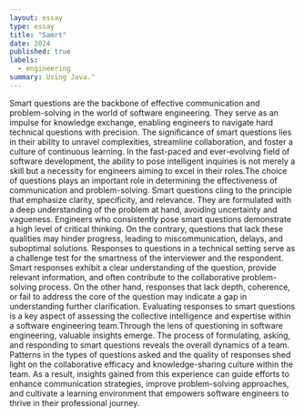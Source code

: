 ```yaml
---
layout: essay
type: essay
title: "Samrt"
date: 2024
published: true
labels:
  - engineering
summary: Using Java."
---
```


Smart questions are the backbone of effective communication and problem-solving in the world of software engineering. They serve as an impulse for knowledge exchange, enabling engineers to navigate hard technical questions with precision. The significance of smart questions lies in their ability to unravel complexities, streamline collaboration, and foster a culture of continuous learning. In the fast-paced and ever-evolving field of software development, the ability to pose intelligent inquiries is not merely a skill but a necessity for engineers aiming to excel in their roles.The choice of questions plays an important role in determining the effectiveness of communication and problem-solving. Smart questions cling to the principle that emphasize clarity, specificity, and relevance. They are formulated with a deep understanding of the problem at hand, avoiding uncertainty and vagueness. Engineers who consistently pose smart questions demonstrate a high level of critical thinking. On the contrary, questions that lack these qualities may hinder progress, leading to miscommunication, delays, and suboptimal solutions.
Responses to questions in a technical setting serve as a challenge test for the smartness of the interviewer and the respondent. Smart responses exhibit a clear understanding of the question, provide relevant information, and often contribute to the collaborative problem-solving process. On the other hand, responses that lack depth, coherence, or fail to address the core of the question may indicate a gap in understanding  further clarification. Evaluating responses to smart questions is a key aspect of assessing the collective intelligence and expertise within a software engineering team.Through the lens of questioning in software engineering, valuable insights emerge. The process of formulating, asking, and responding to smart questions reveals the overall dynamics of a team. Patterns in the types of questions asked and the quality of responses shed light on the collaborative efficacy and knowledge-sharing culture within the team. As a result, insights gained from this experience can guide efforts to enhance communication strategies, improve problem-solving approaches, and cultivate a learning environment that empowers software engineers to thrive in their professional journey.
